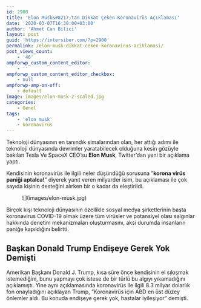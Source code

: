 ```yaml
---
id: 2900
title: 'Elon Musk&#8217;tan Dikkat Çeken Koronavirüs Açıklaması'
date: '2020-03-07T16:30:00+03:00'
author: 'Ahmet Can Bilici'
layout: post
guid: 'https://intersiber.com/?p=2900'
permalink: /elon-musk-dikkat-ceken-koronavirus-aciklamasi/
post_views_count:
    - '46'
ampforwp_custom_content_editor:
    - ''
ampforwp_custom_content_editor_checkbox:
    - null
ampforwp-amp-on-off:
    - default
image: images/elon-musk-2-scaled.jpg
categories:
    - Genel
tags:
    - 'elon musk'
    - koronavirüs
---
```


Teknoloji dünyasının en tanındık simalarından olan, her attığı adımı ile teknoloji dünyasında devrimler yaratabilecek olduğuna kesin gözüyle bakılan Tesla Ve SpaceX CEO’su **Elon Musk**, Twitter’dan yeni bir açıklama yaptı.

Kendisinin koronavirüs ile ilgili neler düşündüğü sorusuna ”**korona virüs paniği aptalca!**” diyerek yanıt veren milyarder isim, bu açıklaması ile çok sayıda kişinin desteğini alırken bir o kadar da eleştirildi.

<figure class="wp-block-image size-large">![](images/elon-musk.jpg)</figure>Birçok kişi teknoloji dünyasının özellikle sosyal medya şirketlerinin başta koronavirus COVID-19 olmak üzere tüm virüsler ve potansiyel olası salgınlar hakkında denetim mekanizmaları oluşturmasını, aksi durumda insanların paniğe kapıldığını belirtti.

## Başkan Donald Trump Endişeye Gerek Yok Demişti

Amerikan Başkanı Donald J. Trump, kısa süre önce kendisinin el sıkışmak istemediğini, bunu yapmayı çok istese de bir türlü bu algıyı yıkamadığını açıklamıştı. Yine aynı açıklamasında koronavirüs ile ilgili 8.3 milyar dolarlık fon onayladığını açıklayan Trump, ”Koronavirüs için ABD en üst düzey önlemler aldı. Bu konuda endişeye gerek yok, hastalar iyileşiyor” demişti.